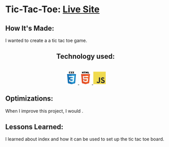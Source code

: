 # Tic-Tac-Toe: <a href="stephtictactoe.netlify.app">Live Site</a></h1>


## How It's Made:
<p> I wanted to create a a tic tac toe game.</p>

<h2 align="center">Technology used:</h2>
<br>
<div align="center"> <a href="https://www.w3schools.com/css/" target="_blank" rel="noreferrer"> <img src="https://raw.githubusercontent.com/devicons/devicon/master/icons/css3/css3-original-wordmark.svg" alt="css3" width="40" height="40"/> </a> <a href="https://www.w3.org/html/" target="_blank" rel="noreferrer"> <img src="https://raw.githubusercontent.com/devicons/devicon/master/icons/html5/html5-original-wordmark.svg" alt="html5" width="40" height="40"/> </a> <a href="https://developer.mozilla.org/en-US/docs/Web/JavaScript" target="_blank" rel="noreferrer"> <img src="https://raw.githubusercontent.com/devicons/devicon/master/icons/javascript/javascript-original.svg" alt="javascript" width="40" height="40"/> </a> </div>



## Optimizations:

<p> When I improve this project, I would . </p>

## Lessons Learned:

<p> I learned  about index and how it can be used to set up the tic tac toe board.  </p>

<!-- ## Examples:

Take a look at these couple examples that I have in my own portfolio:
 -->

